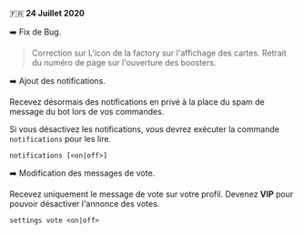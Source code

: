 🇫🇷 **24 Juillet 2020**

➡️ Fix de Bug.

> Correction sur L'icon de la factory sur l'affichage des cartes.
> Retrait du numéro de page sur l'ouverture des boosters.

➡️ Ajout des notifications.

Recevez désormais des notifications en privé à la place du spam de message du bot lors de vos commandes.

Si vous désactivez les notifications, vous devrez exécuter la commande `notifications` pour les lire.

`notifications [<on|off>]`

➡️ Modification des messages de vote.

Recevez uniquement le message de vote sur votre profil. 
Devenez **VIP** pour pouvoir désactiver l'annonce des votes.

`settings vote <on|off>`